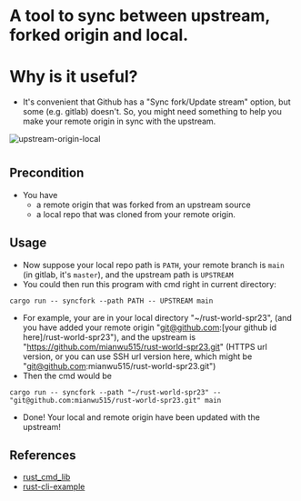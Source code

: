 # A tool to sync between upstream, forked origin and local.

# Why is it useful?

- It's convenient that Github has a "Sync fork/Update stream" option, but some (e.g. gitlab) doesn't. So, you might need something to help you make your remote origin in sync with the upstream.

![upstream-origin-local](https://premaseem.files.wordpress.com/2016/01/githubfork.png?w=640)

#
## Precondition

- You have
    - a remote origin that was forked from an upstream source
    - a local repo that was cloned from your remote origin.

## Usage
- Now suppose your local repo path is `PATH`, your remote branch is `main` (in gitlab, it's `master`), and the upstream path is `UPSTREAM`
- You could then run this program with cmd right in current directory:
```{bash}
cargo run -- syncfork --path PATH -- UPSTREAM main
```
- For example, your are in your local directory "~/rust-world-spr23", (and you have added your remote origin "git@github.com:[your github id here]/rust-world-spr23"), and the upstream is "https://github.com/mianwu515/rust-world-spr23.git" (HTTPS url version, or you can use SSH url version here, which might be "git@github.com:mianwu515/rust-world-spr23.git")
- Then the cmd would be
```
cargo run -- syncfork --path "~/rust-world-spr23" -- "git@github.com:mianwu515/rust-world-spr23.git" main
```
- Done! Your local and remote origin have been updated with the upstream!

## References
- [rust_cmd_lib](https://github.com/rust-shell-script/rust_cmd_lib)
- [rust-cli-example](https://github.com/nogibjj/hello-rust)
